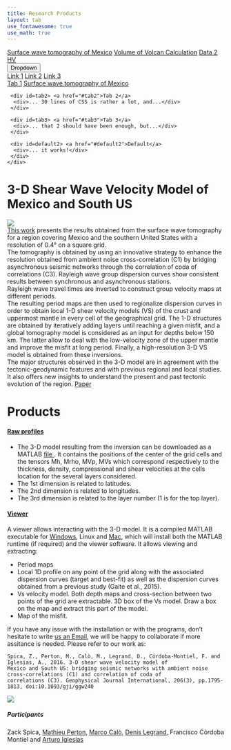 ```yaml
---
title: Research Products
layout: tab
use_fontawesome: true
use_math: true
---
```



<html>
<head>
<meta name="viewport" content="width=device-width, initial-scale=1">
<link rel="stylesheet" href="https://cdnjs.cloudflare.com/ajax/libs/font-awesome/4.7.0/css/font-awesome.min.css">
<style>


.navbar1 {
  overflow: hidden;
  background-color: #333;
}

.navbar1 a {
  float: left;
  font-size: 16px;
  color: white;
  text-align: center;
  padding: 14px 16px;
  text-decoration: none;
}

div.items p:not(:target) {display: none}
div.items p:target {display: block; outline: none}
p.menu {margin: 0; padding: 0.4em; background: silver; color: black}
p.menu a {color: black; border: thin outset silver; padding: 0.1em 0.3em}
div.items p {height: 6em; overflow: auto; text-align: center; margin: 0}
#item1 {color: red}
#item2 {color: green}
#item3 {color: blue}

/* Tabbed example */
div.tabs {
  min-height: 7em;		/* No height: can grow if :target doesn't work */
  position: relative;		/* Establish a containing block */
  line-height: 1;		/* Easier to calculate with */
  z-index: 0}			/* So that we can put other things behind */
div.tabs > div {
  display: inline}		/* We want the buttons all on one line */
div.tabs > div > a {
  color: black;			/* Looks more like a button than a link */
  background: #CCC;		/* Active tabs are light gray */
  padding: 0.2em;		/* Some breathing space */
  border: 0.1em outset #BBB;	/* Make it look like a button */
  border-bottom: 0.1em solid #CCC} /* Visually connect tab and tab body */
div.tabs > div:not(:target) > a {
  border-bottom: none;		/* Make the bottom border disappear */
  background: #999}		/* Inactive tabs are dark gray */
div.tabs > div:target > a,	/* Apply to the targeted item or... */
:target #default2 > a {		/* ... to the default item */
  border-bottom: 0.1em solid #CCC; /* Visually connect tab and tab body */
  background: #CCC}		/* Active tab is light gray */
div.tabs > div > div {
  background: #CCC;		/* Light gray */
  z-index: -2;			/* Behind, because the borders overlap */
  left: 0; top: 1.3em;		/* The top needs some calculation... */
  bottom: 0; right: 0;		/* Other sides flush with containing block */
  overflow: auto;		/* Scroll bar if needed */
  padding: 0.3em;		/* Looks better */
  border: 0.1em outset #BBB}	/* 3D look */
div.tabs > div:not(:target) > div { /* Protect CSS1 & CSS2 browsers */
  position: absolute }		/* All these DIVs overlap */
div.tabs > div:target > div, :target #default2 > div {
  position: absolute;		/* All these DIVs overlap */
  z-index: -1}			/* Raise it above the others */

div.tabs :target {
  outline: none}

.dropdown {
  float: left;
  overflow: hidden;
}

.dropdown .dropbtn {
  font-size: 16px;  
  border: none;
  outline: none;
  color: white;
  padding: 14px 16px;
  background-color: inherit;
  font-family: inherit;
  margin: 0;
}

.dropdown-content {
  display: none;
  position: absolute;
  background-color: #f9f9f9;
  min-width: 160px;
  box-shadow: 0px 8px 16px 0px rgba(0,0,0,0.2);
  z-index: 1;
}

.dropdown-content a {
  float: none;
  color: black;
  padding: 12px 16px;
  text-decoration: none;
  display: block;
  text-align: left;
}

.dropdown-content a:hover {
  background-color: #ddd;
}

.dropdown:hover .dropdown-content {
  display: block;
}
</style>
</head>
<body>
<div class="navbar1">
  <a href="tomomex.html">Surface wave tomography of Mexico</a>
  <a href="#news">Volume of Volcan Calculation</a>
  <a href="#news">Data 2 HV</a>
  <div class="dropdown">
    <button class="dropbtn">Dropdown 
      <i class="fa fa-caret-down"></i>
    </button>
    <div class="dropdown-content">
      <a href="#">Link 1</a>
      <a href="#">Link 2</a>
      <a href="#">Link 3</a>
    </div>
  </div> 
</div> 

</body>

    
<div class=tabs>
     <div id=tab1> <a href="#tab1">Tab 1</a>
     <a href="tomomex.html">Surface wave tomography of Mexico</a>
</div>

     <div id=tab2> <a href="#tab2">Tab 2</a>
      <div>... 30 lines of CSS is rather a lot, and...</div>
     </div>

     <div id=tab3> <a href="#tab3">Tab 3</a>
      <div>... that 2 should have been enough, but...</div>
     </div>

     <div id=default2> <a href="#default2">Default</a>
      <div>... it works!</div>
     </div>
    </div>


<!-- Research -->
<h1 class="section-title">3-D Shear Wave Velocity Model of Mexico and South US</h1>

<div class="row content-row">
<div class="col-12 col-sm-5 image-wrapper">
    <img src="{{ site.baseurl }}/images/mexsections.png">
</div>
<div class="col-12 col-sm-7">
<a href="https://academic.oup.com/gji/article-abstract/206/3/1795/2583531" target="_blank">This work</a> presents the results obtained from the surface wave tomography for a region covering Mexico and the southern United States with a resolution of 0.4° on a square grid.<br />
The tomography is obtained by using an innovative strategy to enhance the resolution obtained from ambient noise cross-correlation (C1) by bridging asynchronous seismic networks through the correlation of coda of correlations (C3). Rayleigh wave group dispersion curves show consistent results between synchronous and asynchronous stations.<br />
Rayleigh wave travel times are inverted to construct group velocity maps at different periods.<br />
The resulting period maps are then used to regionalize dispersion curves in order to obtain local 1-D shear velocity models (VS) of the crust and uppermost mantle in every cell of the geographical grid. The 1-D structures are obtained by iteratively adding layers until reaching a given misfit, and a global tomography model is considered as an input for depths below 150 km. The latter allow to deal with the low-velocity zone of the upper mantle and improve the misfit at long period. Finally, a high-resolution 3-D VS model is obtained from these inversions.<br />
The major structures observed in the 3-D model are in agreement with the tectonic-geodynamic features and with previous regional and local studies. It also offers new insights to understand the present and past tectonic evolution of the region. <a href="https://drive.google.com/open?id=1VpnLGRPXc2c2VhYlfmyeVx0nQOv0lvJG" target="_blank"><i class="fa fa-file"></i> Paper</a>
</div>

<div>
<h1> Products </h1>
<h4><u>Raw profiles</u></h4>
<div class="row content-row">

<div class="col-12 col-sm-12"><ul>
<li>The 3-D model resulting from the inversion can be downloaded as a MATLAB <a href="https://github.com/zackspica/zackspica.github.io/releases/tag/Models" target="_blank"><i class="fa fa-save"></i> file </a>. It contains the positions of the center of the grid cells and the tensors Mh, Mrho, MVp, MVs which correspond respectively to the thickness, density, compressional and shear velocities at the cells location for the several layers considered.</li>
<li>The 1st dimension is related to latitudes.</li>
<li>The 2nd dimension is related to longitudes.</li>
<li>The 3rd dimension is related to the layer number (1 is for the top layer).</li></ul>


<h4><u>Viewer </u></h4>
A viewer allows interacting with the 3-D model. It is a compiled MATLAB executable for <a href="https://github.com/zackspica/zackspica.github.io/releases/tag/final" target="_blank"><i class="fa Windows"></i>Windows</a>, Linux and <a href="https://github.com/zackspica/zackspica.github.io/releases/tag/finalMac" target="_blank"><i class="fa Apple"></i>Mac</a>, which will install both the MATLAB runtime (if required) and the viewer software. It allows viewing and extracting: <ul>
<li>Period maps</li> 
<li>Local 1D profile on any point of the grid along with the associated dispersion curves (target and best-fit) as well as the dispersion curves obtained from a previous study (Gaite et al., 2015).</li>
<li>Vs velocity model. Both depth maps and cross-section between two points of the grid are extractable. 3D box of the Vs model. Draw a box on the map and extract this part of the model.</li>
<li>Map of the misfit.</li></ul>
If you have any issue with the installation or with the programs, don’t hesitate to write <a href="mailto:mathieuperton@gmail.com;zspica@stanford.edu;"> <i class="far fa-envelope"></i> us an Email</a>, we will be happy to collaborate if more assitance is needed. Please refer to our work as:
<pre class="code">
<span><code>Spica, Z., Perton, M., Calò, M., Legrand, D., Córdoba-Montiel, F. and Iglesias, A., 2016. 3-D shear wave velocity model of 
Mexico and South US: bridging seismic networks with ambient noise cross-correlations (C1) and correlation of coda of 
correlations (C3). Geophysical Journal International, 206(3), pp.1795-1813, doi:10.1093/gji/ggw240</code></span>
</pre>

<div class="col-12 col-sm-12 image-wrapper">
    <img src="{{ site.baseurl }}/images/vidsures.gif">
</div>
</div>


<div>
<h5> Participants </h5>
Zack Spica, <a href="http://www.igum.unam.mx/mperton/" target="_blank">Mathieu Perton</a>, 
<a href="http://marcocalo.weebly.com/" target="_blank">Marco Calò</a>, <a href="https://scholar.google.es/citations?user=8GVIsq8AAAAJ&hl=es" target="_blank">Denis Legrand</a>, Francisco Córdoba Montiel and  <a href="http://www.geofisica.unam.mx/sismologia/index.php/users/view/6" target="_blank">Arturo Iglesias</a>
</div>

</html>




